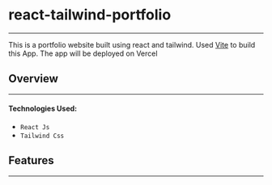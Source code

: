 # react-tailwind-portfolio
***
This is a portfolio website built using react and tailwind. Used [Vite](https://vitejs.dev/guide/) to build this App. The app  will be deployed on Vercel

## Overview
***
#### Technologies Used:

* ```React Js```
* ```Tailwind Css```

## Features
***


